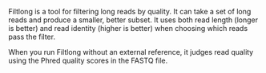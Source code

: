 Filtlong is a tool for filtering long reads by quality. It can take a set of long reads and produce a smaller, better subset. It uses both read length (longer is better) and read identity (higher is better) when choosing which reads pass the filter.

When you run Filtlong without an external reference, it judges read quality using the Phred quality scores in the FASTQ file.
